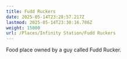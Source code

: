 ```yaml
---
title: Fudd Ruckers
date: 2025-05-14T23:28:57.217Z
lastmod: 2025-05-14T23:30:16.786Z
weight: 15000
url: /Places/Infinity Station/Fudd Ruckers
---
```

Food place owned by a guy called Fudd Rucker.
